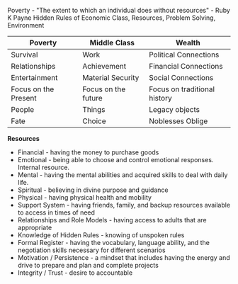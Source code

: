 Poverty - "The extent to which an individual does without resources" - Ruby K Payne
Hidden Rules of Economic Class, Resources, Problem Solving, Environment

| Poverty | Middle Class | Wealth |
| --- | --- | --- |
| Survival | Work | Political Connections|
| Relationships | Achievement | Financial Connections |
| Entertainment | Material Security | Social Connections |
| Focus on the Present | Focus on the future | Focus on traditional history |
| People | Things | Legacy objects |
| Fate | Choice | Noblesses Oblige|

**Resources**
- Financial - having the money to purchase goods
- Emotional - being able to choose and control emotional responses. Internal resource.
- Mental - having the mental abilities and acquired skills to deal with daily life.
- Spiritual - believing in divine purpose and guidance
- Physical - having physical health and mobility
- Support System - having friends, family, and backup resources available to access in times of need
- Relationships and Role Models - having access to adults that are appropriate
- Knowledge of Hidden Rules - knowing of unspoken rules
- Formal Register - having the vocabulary, language ability, and the negotiation skills necessary for different scenarios
- Motivation / Persistence - a mindset that includes having the energy and drive to prepare and plan and complete projects
- Integrity / Trust - desire to accountable